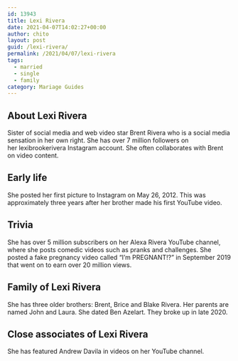 ```yaml
---
id: 13943
title: Lexi Rivera
date: 2021-04-07T14:02:27+00:00
author: chito
layout: post
guid: /lexi-rivera/
permalink: /2021/04/07/lexi-rivera  
tags:
  - married
  - single
  - family
category: Mariage Guides
---
```

<!--Content-->



## About Lexi Rivera


  Sister of social media and web video star Brent Rivera who is a social media sensation in her own right. She has over 7 million followers on her lexibrookerivera Instagram account. She often collaborates with Brent on video content. 

      
      
      
## Early life


  She posted her first picture to Instagram on May 26, 2012. This was approximately three years after her brother made his first YouTube video.

      
      
      
## Trivia


  She has over 5 million subscribers on her Alexa Rivera YouTube channel, where she posts comedic videos such as pranks and challenges. She posted a fake pregnancy video called &#8220;I&#8217;m PREGNANT!?&#8221; in September 2019 that went on to earn over 20 million views. 

      
      
      
## Family of Lexi Rivera


  She has three older brothers: Brent, Brice and Blake Rivera. Her parents are named John and Laura. She dated Ben Azelart. They broke up in late 2020.

      
      
      
## Close associates of Lexi Rivera


  She has featured Andrew Davila in videos on her YouTube channel. 


